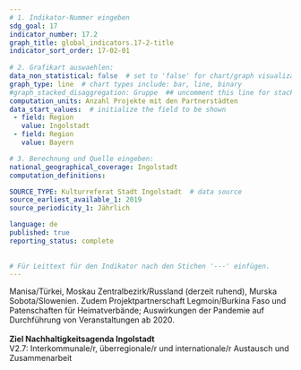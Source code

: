 ```yaml
---
# 1. Indikator-Nummer eingeben 
sdg_goal: 17 
indicator_number: 17.2
graph_title: global_indicators.17-2-title
indicator_sort_order: 17-02-01
 
# 2. Grafikart auswaehlen: 
data_non_statistical: false  # set to 'false' for chart/graph visualization 
graph_type: line  # chart types include: bar, line, binary 
#graph_stacked_disaggregation: Gruppe  ## uncomment this line for stacked bars. eplace 'Geschlecht' with the field of aggregation. 
computation_units: Anzahl Projekte mit den Partnerstädten 
data_start_values:  # initialize the field to be shown  
 - field: Region 
   value: Ingolstadt 
 - field: Region 
   value: Bayern 

# 3. Berechnung und Quelle eingeben: 
national_geographical_coverage: Ingolstadt 
computation_definitions: 

SOURCE_TYPE: Kulturreferat Stadt Ingolstadt  # data source  
source_earliest_available_1: 2019
source_periodicity_1: Jährlich

language: de   
published: true 
reporting_status: complete
 
 
# Für Leittext für den Indikator nach den Stichen '---' einfügen. 
---
```

Manisa/Türkei, Moskau Zentralbezirk/Russland (derzeit ruhend), Murska Sobota/Slowenien. Zudem Projektpartnerschaft Legmoin/Burkina Faso und Patenschaften für Heimatverbände; Auswirkungen der Pandemie auf Durchführung von Veranstaltungen ab 2020.<br>
<br>
<b>Ziel Nachhaltigkeitsagenda Ingolstadt</b><br>
V2.7: Interkommunale/r, überregionale/r und internationale/r Austausch und Zusammenarbeit

